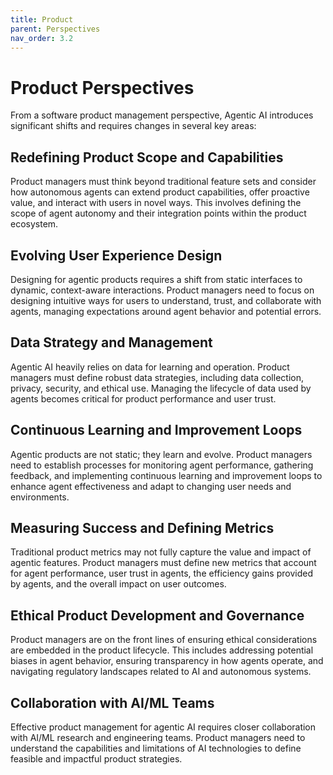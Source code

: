 ```yaml
---
title: Product
parent: Perspectives
nav_order: 3.2
---
```


# Product Perspectives

From a software product management perspective, Agentic AI introduces significant shifts and requires changes in several key areas:

## Redefining Product Scope and Capabilities
Product managers must think beyond traditional feature sets and consider how autonomous agents can extend product capabilities, offer proactive value, and interact with users in novel ways. This involves defining the scope of agent autonomy and their integration points within the product ecosystem.

## Evolving User Experience Design
Designing for agentic products requires a shift from static interfaces to dynamic, context-aware interactions. Product managers need to focus on designing intuitive ways for users to understand, trust, and collaborate with agents, managing expectations around agent behavior and potential errors.

## Data Strategy and Management
Agentic AI heavily relies on data for learning and operation. Product managers must define robust data strategies, including data collection, privacy, security, and ethical use. Managing the lifecycle of data used by agents becomes critical for product performance and user trust.

## Continuous Learning and Improvement Loops
Agentic products are not static; they learn and evolve. Product managers need to establish processes for monitoring agent performance, gathering feedback, and implementing continuous learning and improvement loops to enhance agent effectiveness and adapt to changing user needs and environments.

## Measuring Success and Defining Metrics
Traditional product metrics may not fully capture the value and impact of agentic features. Product managers must define new metrics that account for agent performance, user trust in agents, the efficiency gains provided by agents, and the overall impact on user outcomes.

## Ethical Product Development and Governance
Product managers are on the front lines of ensuring ethical considerations are embedded in the product lifecycle. This includes addressing potential biases in agent behavior, ensuring transparency in how agents operate, and navigating regulatory landscapes related to AI and autonomous systems.

## Collaboration with AI/ML Teams
Effective product management for agentic AI requires closer collaboration with AI/ML research and engineering teams. Product managers need to understand the capabilities and limitations of AI technologies to define feasible and impactful product strategies.